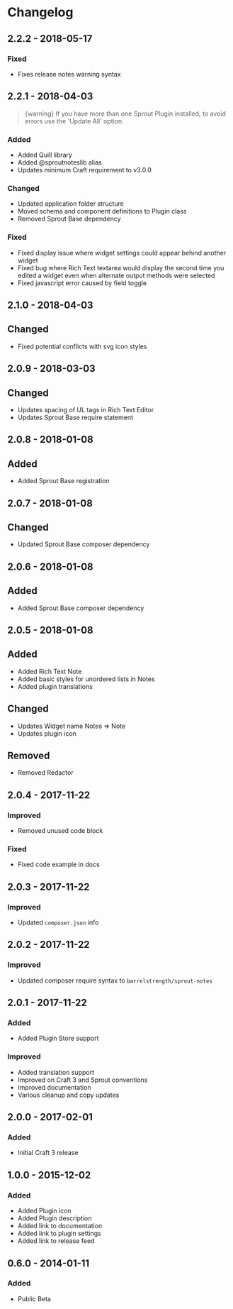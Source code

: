 # Changelog

## 2.2.2 - 2018-05-17

### Fixed
- Fixes release notes warning syntax

## 2.2.1 - 2018-04-03

> {warning} If you have more than one Sprout Plugin installed, to avoid errors use the 'Update All' option.

### Added 
- Added Quill library
- Added @sproutnoteslib alias
- Updates minimum Craft requirement to v3.0.0

### Changed
- Updated application folder structure
- Moved schema and component definitions to Plugin class
- Removed Sprout Base dependency

### Fixed
- Fixed display issue where widget settings could appear behind another widget 
- Fixed bug where Rich Text textarea would display the second time you edited a widget even when alternate output methods were selected
- Fixed javascript error caused by field toggle

## 2.1.0 - 2018-04-03

## Changed
- Fixed potential conflicts with svg icon styles

## 2.0.9 - 2018-03-03

## Changed
- Updates spacing of UL tags in Rich Text Editor
- Updates Sprout Base require statement

## 2.0.8 - 2018-01-08

## Added
- Added Sprout Base registration

## 2.0.7 - 2018-01-08

## Changed
- Updated Sprout Base composer dependency

## 2.0.6 - 2018-01-08

## Added
- Added Sprout Base composer dependency

## 2.0.5 - 2018-01-08

## Added
- Added Rich Text Note
- Added basic styles for unordered lists in Notes
- Added plugin translations

## Changed
- Updates Widget name Notes => Note
- Updates plugin icon

## Removed
- Removed Redactor

## 2.0.4 - 2017-11-22

### Improved
- Removed unused code block

### Fixed
- Fixed code example in docs

## 2.0.3 - 2017-11-22

### Improved
- Updated `composer.json` info

## 2.0.2 - 2017-11-22

### Improved
- Updated composer require syntax to `barrelstrength/sprout-notes`

## 2.0.1 - 2017-11-22

### Added
- Added Plugin Store support

### Improved
- Added translation support
- Improved on Craft 3 and Sprout conventions
- Improved documentation
- Various cleanup and copy updates

## 2.0.0 - 2017-02-01

### Added
- Initial Craft 3 release

## 1.0.0 - 2015-12-02

### Added
- Added Plugin icon
- Added Plugin description
- Added link to documentation
- Added link to plugin settings
- Added link to release feed

## 0.6.0 - 2014-01-11

### Added
- Public Beta
